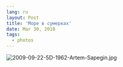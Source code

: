 ```yaml
---
lang: ru
layout: Post
title: 'Море в сумерках'
date: Mar 30, 2010
tags:
  - photos
---
```


![2009-09-22-5D-1962-Artem-Sapegin.jpg](photo://339)
